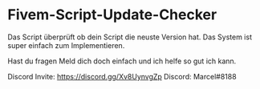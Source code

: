 # Fivem-Script-Update-Checker
Das Script überprüft ob dein Script die neuste Version hat.
Das System ist super einfach zum Implementieren.

Hast du fragen Meld dich doch einfach und ich helfe so gut ich kann.

Discord Invite: https://discord.gg/Xv8UynvgZp
Discord: Marcel#8188
